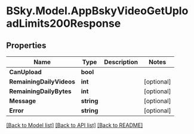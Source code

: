 # BSky.Model.AppBskyVideoGetUploadLimits200Response

## Properties

Name | Type | Description | Notes
------------ | ------------- | ------------- | -------------
**CanUpload** | **bool** |  | 
**RemainingDailyVideos** | **int** |  | [optional] 
**RemainingDailyBytes** | **int** |  | [optional] 
**Message** | **string** |  | [optional] 
**Error** | **string** |  | [optional] 

[[Back to Model list]](../README.md#documentation-for-models) [[Back to API list]](../README.md#documentation-for-api-endpoints) [[Back to README]](../README.md)

